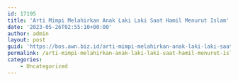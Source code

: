 ```yaml
---
id: 17195
title: 'Arti Mimpi Melahirkan Anak Laki Laki Saat Hamil Menurut Islam'
date: '2023-05-26T02:55:10+00:00'
author: admin
layout: post
guid: 'https://bos.awn.biz.id/arti-mimpi-melahirkan-anak-laki-laki-saat-hamil-menurut-islam/'
permalink: /arti-mimpi-melahirkan-anak-laki-laki-saat-hamil-menurut-islam/
categories:
    - Uncategorized
---
```


